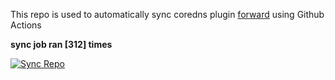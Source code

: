 This repo is used to automatically sync coredns plugin [forward](https://github.com/QZLin/forward) using Github Actions

**sync job ran [312] times**

[![Sync Repo](https://github.com/QZLin/coredns-extract/actions/workflows/sync.yaml/badge.svg)](https://github.com/QZLin/coredns-extract/actions/workflows/sync.yaml)
